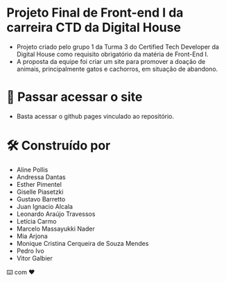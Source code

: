 # Projeto Final de Front-end I da carreira CTD da Digital House

- Projeto criado pelo grupo 1 da Turma 3 do Certified Tech Developer da Digital House como requisito obrigatório da matéria de Front-End I.
- A proposta da equipe foi criar um site para promover a doação de animais, principalmente gatos e cachorros, em situação de abandono.

# 🚀  Passar acessar o site
- Basta acessar o github pages vinculado ao repositório.

# 🛠️ Construído por
- Aline Pollis
- Andressa Dantas
- Esther Pimentel
- Giselle Piasetzki
- Gustavo Barretto
- Juan Ignacio Alcala
- Leonardo Araújo Travessos
- Letícia Carmo
- Marcelo Massayukki Nader
- Mia Arjona
- Monique Cristina Cerqueira de Souza Mendes
- Pedro Ivo
- Vitor Galbier


⌨️ com ❤️ 
